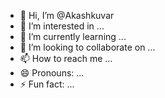 - 👋 Hi, I’m @Akashkuvar
- 👀 I’m interested in ...
- 🌱 I’m currently learning ...
- 💞️ I’m looking to collaborate on ...
- 📫 How to reach me ...
- 😄 Pronouns: ...
- ⚡ Fun fact: ...

<!---
Akashkuvar/Akashkuvar is a ✨ special ✨ repository because its `README.md` (this file) appears on your GitHub profile.
You can click the Preview link to take a look at your changes.
--->

